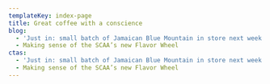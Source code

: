 ```yaml
---
templateKey: index-page
title: Great coffee with a conscience
blog:
  - 'Just in: small batch of Jamaican Blue Mountain in store next week'
  - Making sense of the SCAA’s new Flavor Wheel
ctas:
  - 'Just in: small batch of Jamaican Blue Mountain in store next week'
  - Making sense of the SCAA’s new Flavor Wheel
---
```


